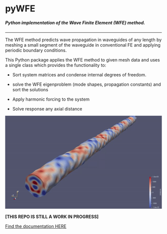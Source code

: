 # pyWFE

##### Python implementation of the Wave Finite Element (WFE) method.

---

The WFE method predicts wave propagation in waveguides of any length by meshing a small segment of the waveguide in conventional FE and applying periodic boundary conditions. 



This Python package applies the WFE method to given mesh data and uses a single class which provides the functionality to:



- Sort system matrices and condense internal degrees of freedom.

- solve the WFE eigenproblem (mode shapes, propagation constants) and sort the solutions

- Apply harmonic forcing to the system

- Solve response any axial distance



![Demo](imgs/animation.gif)

**[THIS REPO IS STILL A WORK IN PROGRESS]**

[Find the documentation HERE](https://pywfe.readthedocs.io/en/latest/)
